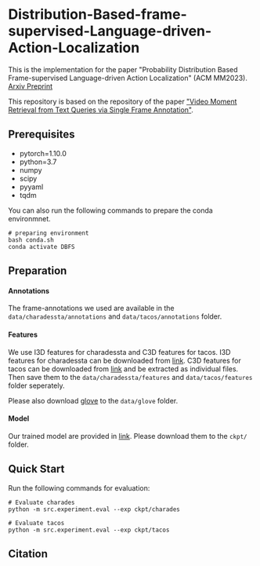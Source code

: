 # Distribution-Based-frame-supervised-Language-driven-Action-Localization

This is the implementation for the paper "Probability Distribution Based Frame-supervised Language-driven Action Localization" (ACM MM2023). [Arxiv Preprint](https://arxiv.org/)

This repository is based on the repository of the paper ["Video Moment Retrieval from Text Queries via Single Frame Annotation"](https://github.com/r-cui/ViGA).

## Prerequisites
- pytorch=1.10.0
- python=3.7
- numpy
- scipy
- pyyaml
- tqdm

You can also run the following commands to prepare the conda environmnet.
```
# preparing environment
bash conda.sh
conda activate DBFS
```

## Preparation

#### Annotations
The frame-annotations we used are available in the `data/charadessta/annotations` and `data/tacos/annotations` folder.

#### Features 
We use I3D features for charadessta and C3D features for tacos. I3D features for charadessta can be downloaded from [link](https://github.com/JonghwanMun/LGI4temporalgrounding). C3D features for tacos can be downloaded from [link](https://github.com/microsoft/2D-TAN) and be extracted as individual files. Then save them to the `data/charadessta/features` and `data/tacos/features` folder seperately. 

Please also download [glove](https://nlp.stanford.edu/data/glove.840B.300d.zip) to the `data/glove` folder.

#### Model
Our trained model are provided in [link](https://drive.google.com/drive/folders/10UIZM2OWx5UzbLjHZWmGi6cZphgj1rU8?usp=sharing). Please download them to the `ckpt/` folder.

## Quick Start
Run the following commands for evaluation: 
```
# Evaluate charades
python -m src.experiment.eval --exp ckpt/charades

# Evaluate tacos
python -m src.experiment.eval --exp ckpt/tacos

```

## Citation
